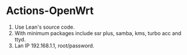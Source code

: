 # Actions-OpenWrt

1. Use Lean's source code.
2. With minimum packages include ssr plus, samba, kms, turbo acc and ttyd.
3. Lan IP 192.168.1.1, root/password.
